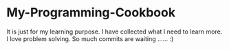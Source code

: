 # My-Programming-Cookbook
It is just for my learning purpose. I have collected what I need to learn more. I love problem solving. So much commits are waiting ...... :)
